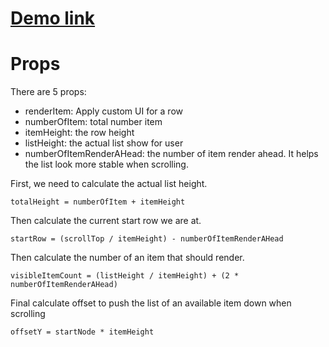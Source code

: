 # [Demo link](https://assessment-web-demo.herokuapp.com/)

# Props

There are 5 props:

- renderItem: Apply custom UI for a row
- numberOfItem: total number item
- itemHeight: the row height
- listHeight: the actual list show for user
- numberOfItemRenderAHead: the number of item render ahead. It helps the list look more stable when scrolling.

First, we need to calculate the actual list height.

`totalHeight = numberOfItem + itemHeight`

Then calculate the current start row we are at.

`startRow = (scrollTop / itemHeight) - numberOfItemRenderAHead`

Then calculate the number of an item that should render.

`visibleItemCount = (listHeight / itemHeight) + (2 * numberOfItemRenderAHead)`

Final calculate offset to push the list of an available item down when scrolling

`offsetY = startNode * itemHeight`
